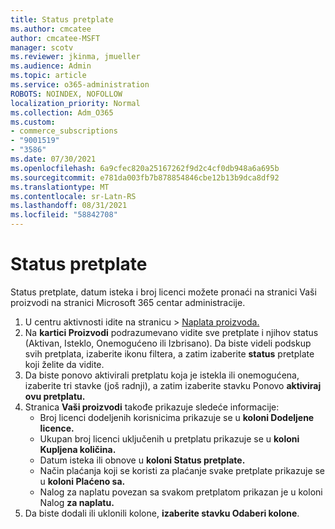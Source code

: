 ```yaml
---
title: Status pretplate
ms.author: cmcatee
author: cmcatee-MSFT
manager: scotv
ms.reviewer: jkinma, jmueller
ms.audience: Admin
ms.topic: article
ms.service: o365-administration
ROBOTS: NOINDEX, NOFOLLOW
localization_priority: Normal
ms.collection: Adm_O365
ms.custom:
- commerce_subscriptions
- "9001519"
- "3586"
ms.date: 07/30/2021
ms.openlocfilehash: 6a9cfec820a25167262f9d2c4cf0db948a6a695b
ms.sourcegitcommit: e781da003fb7b878854846cbe12b13b9dca8df92
ms.translationtype: MT
ms.contentlocale: sr-Latn-RS
ms.lasthandoff: 08/31/2021
ms.locfileid: "58842708"
---
```

# <a name="subscription-status"></a>Status pretplate

Status pretplate, datum isteka i broj licenci možete  pronaći na stranici Vaši proizvodi na stranici Microsoft 365 centar administracije.

1. U centru aktivnosti idite na stranicu  >  [Naplata proizvoda.](https://go.microsoft.com/fwlink/p/?linkid=842054)
2. Na **kartici Proizvodi** podrazumevano vidite sve pretplate i njihov status (Aktivan, Isteklo, Onemogućeno ili Izbrisano). Da biste videli podskup svih pretplata, izaberite ikonu filtera, a zatim izaberite **status** pretplate koji želite da vidite.
3. Da biste ponovo aktivirali pretplatu koja je istekla ili onemogućena, izaberite tri stavke (još radnji), a zatim izaberite stavku Ponovo **aktiviraj ovu pretplatu.**
4. Stranica **Vaši proizvodi** takođe prikazuje sledeće informacije:
    - Broj licenci dodeljenih korisnicima prikazuje se u **koloni Dodeljene licence.**
    - Ukupan broj licenci uključenih u pretplatu prikazuje se u **koloni Kupljena količina.**
    - Datum isteka ili obnove u **koloni Status pretplate.**
    - Način plaćanja koji se koristi za plaćanje svake pretplate prikazuje se u **koloni Plaćeno sa.**
    - Nalog za naplatu povezan sa svakom pretplatom prikazan je u koloni Nalog **za naplatu.**
5. Da biste dodali ili uklonili kolone, **izaberite stavku Odaberi kolone**.